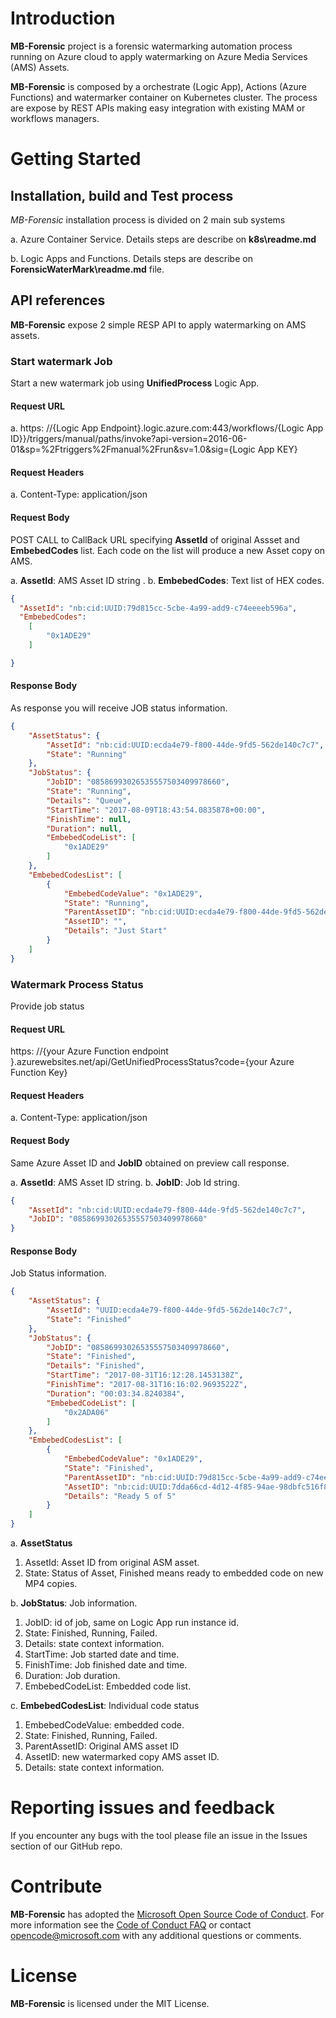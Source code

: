 # Introduction 
**MB-Forensic** project is a forensic watermarking automation process running on Azure cloud to apply watermarking on Azure Media Services (AMS) Assets.

**MB-Forensic** is composed by a orchestrate (Logic App), Actions (Azure Functions) and watermarker container on Kubernetes cluster. The process are expose by REST APIs making easy integration with existing MAM or workflows managers. 

# Getting Started
## Installation, build and Test process

*MB-Forensic* installation process is divided on 2 main sub systems

a. Azure Container Service.
Details steps are describe on **k8s\readme.md**

b. Logic Apps and Functions.
Details steps are describe on **ForensicWaterMark\readme.md** file.

## API references
**MB-Forensic** expose 2 simple RESP API to apply watermarking on AMS assets.

### Start watermark Job
Start a new watermark job using **UnifiedProcess** Logic App.
#### Request URL
a. https: //{Logic App Endpoint}.logic.azure.com:443/workflows/{Logic App ID}}/triggers/manual/paths/invoke?api-version=2016-06-01&sp=%2Ftriggers%2Fmanual%2Frun&sv=1.0&sig={Logic App KEY}
#### Request Headers
a. Content-Type: application/json
#### Request Body
POST CALL to CallBack URL specifying **AssetId** of original Assset and **EmbebedCodes** list. Each code on the list will produce a new Asset copy on AMS.

a. **AssetId**: AMS Asset ID string .
b. **EmbebedCodes**: Text list of HEX codes.

```json
{
  "AssetId": "nb:cid:UUID:79d815cc-5cbe-4a99-add9-c74eeeeb596a",
  "EmbebedCodes": 
    [
    	"0x1ADE29"
    ]

}
```
#### Response Body
As response you will receive JOB status information.

```json
{
    "AssetStatus": {
        "AssetId": "nb:cid:UUID:ecda4e79-f800-44de-9fd5-562de140c7c7",
        "State": "Running"
    },
    "JobStatus": {
        "JobID": "08586993026535557503409978660",
        "State": "Running",
        "Details": "Queue",
        "StartTime": "2017-08-09T18:43:54.0835878+00:00",
        "FinishTime": null,
        "Duration": null,
        "EmbebedCodeList": [
            "0x1ADE29"
        ]
    },
    "EmbebedCodesList": [
        {
            "EmbebedCodeValue": "0x1ADE29",
            "State": "Running",
            "ParentAssetID": "nb:cid:UUID:ecda4e79-f800-44de-9fd5-562de140c7c7",
            "AssetID": "",
            "Details": "Just Start"
        }
    ]
}
```
### Watermark Process Status 
Provide job status

#### Request URL
https: //{your Azure Function endpoint }.azurewebsites.net/api/GetUnifiedProcessStatus?code={your Azure Function Key}

#### Request Headers
a. Content-Type: application/json
#### Request Body
Same  Azure Asset ID and **JobID** obtained on preview call response.

a. **AssetId**: AMS Asset ID string.
b. **JobID**: Job Id string.

```json
{
	"AssetId": "nb:cid:UUID:ecda4e79-f800-44de-9fd5-562de140c7c7",
	"JobID": "08586993026535557503409978660"
}
```
#### Response Body
Job Status information.

```json
{
    "AssetStatus": {
        "AssetId": "UUID:ecda4e79-f800-44de-9fd5-562de140c7c7",
        "State": "Finished"
    },
    "JobStatus": {
        "JobID": "08586993026535557503409978660",
        "State": "Finished",
        "Details": "Finished",
        "StartTime": "2017-08-31T16:12:28.1453138Z",
        "FinishTime": "2017-08-31T16:16:02.9693522Z",
        "Duration": "00:03:34.8240384",
        "EmbebedCodeList": [
            "0x2ADA06"
        ]
    },
    "EmbebedCodesList": [
        {
            "EmbebedCodeValue": "0x1ADE29",
            "State": "Finished",
            "ParentAssetID": "nb:cid:UUID:79d815cc-5cbe-4a99-add9-c74eeeeb596a",
            "AssetID": "nb:cid:UUID:7dda66cd-4d12-4f85-94ae-98dbfc516f86",
            "Details": "Ready 5 of 5"
        }
    ]
}
```
a. **AssetStatus**
1. AssetId: Asset ID from original ASM asset. 
2. State: Status of Asset, Finished means ready to embedded code on new MP4 copies.

b. **JobStatus**: Job information.
1. JobID: id of job, same on Logic App run instance id.
2. State: Finished, Running, Failed.
3. Details: state context information.
4. StartTime: Job started date and time.
5. FinishTime: Job finished date and time.
6. Duration: Job duration.
7. EmbebedCodeList: Embedded code list.

c. **EmbebedCodesList**: Individual code status
1. EmbebedCodeValue: embedded code.
2. State: Finished, Running, Failed.
3. ParentAssetID: Original AMS asset ID
4. AssetID: new watermarked copy AMS asset ID.
5. Details: state context information.


# Reporting issues and feedback
If you encounter any bugs with the tool please file an issue in the Issues section of our GitHub repo.

# Contribute

**MB-Forensic**  has adopted the [Microsoft Open Source Code of Conduct](https://opensource.microsoft.com/codeofconduct/).
For more information see the [Code of Conduct FAQ](https://opensource.microsoft.com/codeofconduct/faq/)
or contact [opencode@microsoft.com](mailto:opencode@microsoft.com) with any additional questions or comments.

# License
**MB-Forensic** is licensed under the MIT License.

